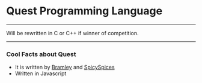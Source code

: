 # Quest Programming Language
***
Will be rewritten in C or C++ if winner of competition.

***
### Cool Facts about Quest
* It is written by [Bramley](https://bramley.repl.co) and [SpicySpices](https://spicedspices.repl.co)
* Written in Javascript